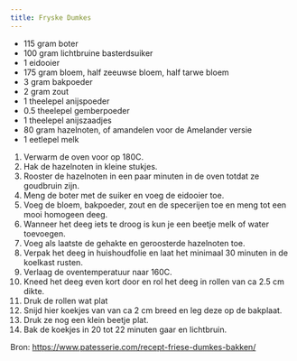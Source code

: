 ```yaml
---
title: Fryske Dumkes
---
```

* 115 gram boter
* 100 gram lichtbruine basterdsuiker
* 1 eidooier
* 175 gram bloem, half zeeuwse bloem, half tarwe bloem
* 3 gram bakpoeder
* 2 gram zout
* 1 theelepel anijspoeder
* 0.5 theelepel gemberpoeder
* 1 theelepel anijszaadjes
* 80 gram hazelnoten, of amandelen voor de Amelander versie
* 1 eetlepel melk

1. Verwarm de oven voor op 180C.
2. Hak de hazelnoten in kleine stukjes.
3. Rooster de hazelnoten in een paar minuten in de oven totdat ze goudbruin zijn.
4. Meng de boter met de suiker en voeg de eidooier toe.
5. Voeg de bloem, bakpoeder, zout en de specerijen toe en meng tot een mooi homogeen deeg.
6. Wanneer het deeg iets te droog is kun je een beetje melk of water toevoegen.
7. Voeg als laatste de gehakte en geroosterde hazelnoten toe.
8. Verpak het deeg in huishoudfolie en laat het minimaal 30 minuten in de koelkast rusten.
9. Verlaag de oventemperatuur naar 160C.
10. Kneed het deeg even kort door en rol het deeg in rollen van ca 2.5 cm dikte.
11. Druk de rollen wat plat
12. Snijd hier koekjes van van ca 2 cm breed en leg deze op de bakplaat.
13. Druk ze nog een klein beetje plat.
14. Bak de koekjes in 20 tot 22 minuten gaar en lichtbruin.

Bron: <https://www.patesserie.com/recept-friese-dumkes-bakken/>
